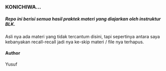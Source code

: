 ### KONICHIWA...

##### Repo ini berisi semua hasil praktek materi yang diajarkan oleh instruktur BLK.

Asli nya ada materi yang tidak tercantum disini, tapi sepertinya antara saya kebanyakan recall-recall jadi nya ke-skip materi / file nya terhapus.

#### Author
Yusuf